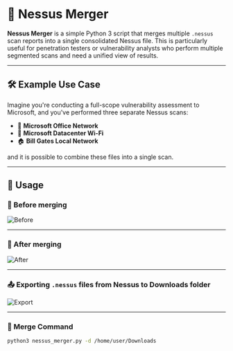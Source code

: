 # 🧪 Nessus Merger

**Nessus Merger** is a simple Python 3 script that merges multiple `.nessus` scan reports into a single consolidated Nessus file. This is particularly useful for penetration testers or vulnerability analysts who perform multiple segmented scans and need a unified view of results.

---

## 🛠 Example Use Case

Imagine you're conducting a full-scope vulnerability assessment to Microsoft, and you've performed three separate Nessus scans:

- 🏢 **Microsoft Office Network**
- 📶 **Microsoft Datacenter Wi-Fi**
- 🏠 **Bill Gates Local Network**

and it is possible to combine these files into a single scan.

---

## 🚀 Usage

### 🔹 Before merging

![Before](https://github.com/user-attachments/assets/bb6a89eb-104a-4083-a87e-392f5cdedfba)

---

### 🔹 After merging

![After](https://github.com/user-attachments/assets/f3beb7fd-1618-4acb-a279-4970b33b9435)

---

### 📤 Exporting `.nessus` files from Nessus to Downloads folder

![Export](https://github.com/user-attachments/assets/67fdbc51-1ca8-4db8-8884-dec98a1639a7)

---

### 🧪 Merge Command

```bash
python3 nessus_merger.py -d /home/user/Downloads
